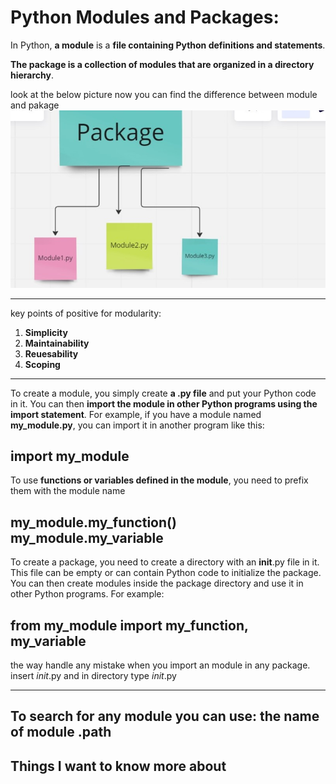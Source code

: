 # Python Modules and Packages:

In Python, **a module** is a **file containing Python definitions and statements**.

 **The package is a collection of modules that are organized in a directory hierarchy**.

look at the below picture 
now you can find the difference between module and pakage
![](module.jpg)
*******
key points of positive for modularity:
1. **Simplicity**
2. **Maintainability**
3. **Reuesability**
4. **Scoping**


****
To create a module, you simply create **a .py file** and put your Python code in it. You can then **import the module in other Python programs using the import statement**. For example, if you have a module named **my_module.py**, you can import it in another program like this:

import my_module
----

To use **functions or variables defined in the module**, you need to prefix them with the module name

my_module.my_function()
my_module.my_variable
----
To create a package, you need to create a directory with an __init__.py file in it. This file can be empty or can contain Python code to initialize the package. You can then create modules inside the package directory and use it in other Python programs. For example:

from my_module import my_function, my_variable
-----

the way handle any mistake when you import an module in any package.
insert
_init_.py
and in directory type
_init_.py
****
**To search for any module you can use:**
**the name of module .path**
----
## Things I want to know more about


